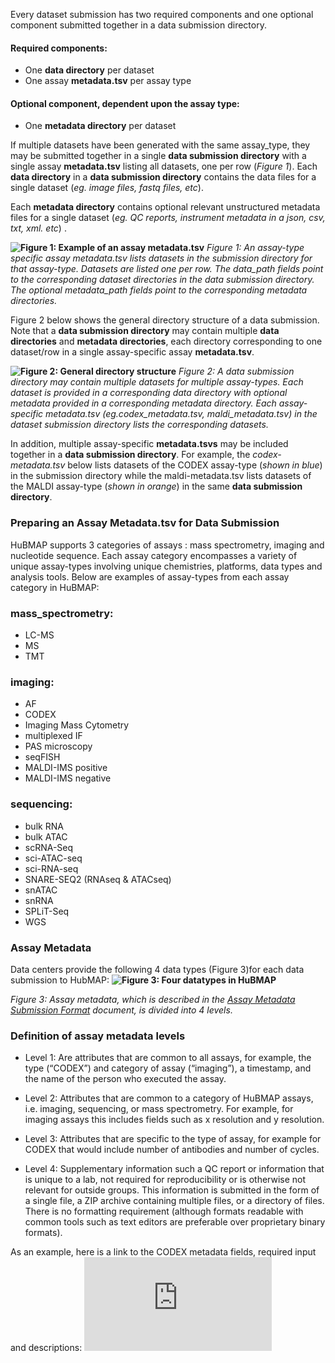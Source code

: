 Every dataset submission has two required components and one optional component submitted together in a data submission directory.

#### Required components:

-   One **data directory** per dataset
-   One assay  **metadata.tsv** per assay type
    
#### Optional component, dependent upon the assay type:
-   One **metadata directory** per dataset


If multiple datasets have been generated with the same assay_type, they may be submitted together in a single **data submission directory** with a single assay **metadata.tsv** listing all datasets, one per row (*Figure 1*). Each **data directory**  in a **data submission directory** contains the data files for a single dataset (*eg. image files, fastq files, etc*).

Each **metadata directory**  contains optional relevant unstructured metadata files for a single dataset (*eg. QC reports, instrument metadata in a json, csv, txt, xml. etc*) .

**![Figure 1: Example of an assay metadata.tsv](https://lh6.googleusercontent.com/oTMFZ1Ukpm--Hm5cem06er_6Ug90im0Nv3-pibF7HYVpxxEUJZBpQ3uy5wbsibns-YazqcNRIkDTXcu4MXColWZvnmcunbr_Xbz-f243YlMlgnSVv4CrfOxKG8BXd9r15gLFr26e)**
*Figure 1: An assay-type specific assay metadata.tsv lists datasets in the submission directory for that assay-type. Datasets are listed one per row. The data_path fields point to the corresponding dataset directories in the data submission directory. The optional metadata_path fields point to the corresponding metadata directories.*



Figure 2 below shows the general directory structure of a data submission. Note that a **data submission directory** may contain multiple **data directories** and **metadata directories**, each directory corresponding to one dataset/row in a single assay-specific assay **metadata.tsv**.

**![Figure 2: General directory structure](https://lh6.googleusercontent.com/cnO7dibs46ta7cwL0mjSUoi8R9at_DZmFwcKz3x9JAN-IeQsfaPSM2FyBllZfJiYYJCuYrnj_PGRcQYQLCxQqoKTVSHW6RBW8_joogOyH0JyIYvW9jxqXiup0Td86N06JaPDdQFM)**
*Figure 2: A data submission directory may contain multiple datasets for multiple assay-types. Each dataset is provided in a corresponding data directory with optional metadata provided in a corresponding metadata directory. Each assay-specific metadata.tsv (eg.codex_metadata.tsv, maldi_metadata.tsv) in the dataset submission directory lists the corresponding datasets.*


In addition, multiple assay-specific **metadata.tsvs** may be included together in a **data submission directory**. For example, the *codex-metadata.tsv* below lists datasets of the CODEX assay-type (*shown in blue*) in the submission directory while the maldi-metadata.tsv lists datasets of the MALDI assay-type (*shown in orange*) in the same **data submission directory**.


### Preparing an Assay Metadata.tsv for Data Submission

HuBMAP supports 3 categories of assays : mass spectrometry, imaging and nucleotide sequence. Each assay category encompasses a variety of unique assay-types involving unique chemistries, platforms, data types and analysis tools. Below are examples of assay-types from each assay category in HuBMAP:
### mass_spectrometry:
-   LC-MS
-   MS
-   TMT
    
### imaging:
-   AF
-   CODEX
-   Imaging Mass Cytometry
-   multiplexed IF
-   PAS microscopy
-   seqFISH
-   MALDI-IMS positive
-   MALDI-IMS negative

   ### sequencing:
-   bulk RNA
-   bulk ATAC
-   scRNA-Seq
-   sci-ATAC-seq
-   sci-RNA-seq
-   SNARE-SEQ2 (RNAseq & ATACseq)
-   snATAC
-   snRNA
-   SPLiT-Seq
-   WGS

### Assay Metadata
Data centers provide the following 4 data types (Figure 3)for each data submission to HubMAP:
**![Figure 3: Four datatypes in HuBMAP](https://lh4.googleusercontent.com/roCn5JFuGk3-tTn-n8wPL8cCOQ07t7vCZMyxuPI92LgDCIBFV4LPhKAIGgrL66b9XvuR45eeaAy9474jbfABdEoOVKam6hC0fBTshzNz0CMUaAOYhrfL3d3nsQN0VVbvV3KMMGVE)**

*Figure 3: Assay metadata, which is described in the [Assay Metadata Submission Format](https://docs.google.com/document/d/1g82GpCpFDKew60XzAO4Siaw3ZXJjwsaCpgPwhqQZxIY/edit#heading=h.qeehtnf68fas) document, is divided into 4 levels.*

### Definition of assay metadata levels

-   Level 1: Are attributes that are common to all assays, for example, the type (“CODEX”) and category of assay (“imaging”), a timestamp, and the name of the person who executed the assay.
    
-   Level 2: Attributes that are common to a category of HuBMAP assays, i.e. imaging, sequencing, or mass spectrometry. For example, for imaging assays this includes fields such as x resolution and y resolution.
    
-   Level 3: Attributes that are specific to the type of assay, for example for CODEX that would include number of antibodies and number of cycles.
    
-   Level 4: Supplementary information such a QC report or information that is unique to a lab, not required for reproducibility or is otherwise not relevant for outside groups. This information is submitted in the form of a single file, a ZIP archive containing multiple files, or a directory of files. There is no formatting requirement (although formats readable with common tools such as text editors are preferable over proprietary binary formats).

As an example, here is a link to the CODEX metadata fields, required input and descriptions: 
**![example assay metadata for CODEX](https://github.com/hubmapconsortium/ingest-validation-tools/blob/master/docs/codex/README.md)**

